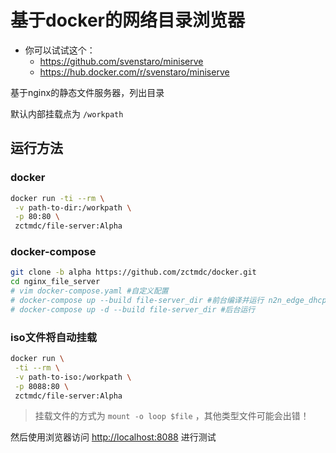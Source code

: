 # 基于docker的网络目录浏览器
- 你可以试试这个：
  -   https://github.com/svenstaro/miniserve 
  -   https://hub.docker.com/r/svenstaro/miniserve

基于nginx的静态文件服务器，列出目录

默认内部挂载点为 `/workpath`


## 运行方法

### docker

```bash
docker run -ti --rm \
 -v path-to-dir:/workpath \
 -p 80:80 \
 zctmdc/file-server:Alpha
```

### docker-compose

```bash
git clone -b alpha https://github.com/zctmdc/docker.git
cd nginx_file_server
# vim docker-compose.yaml #自定义配置
# docker-compose up --build file-server_dir #前台编译并运行 n2n_edge_dhcp
# docker-compose up -d --build file-server_dir #后台运行
```


### iso文件将自动挂载

```bash
docker run \
 -ti --rm \
 -v path-to-iso:/workpath \
 -p 8088:80 \
 zctmdc/file-server:Alpha
```

> 挂载文件的方式为 `mount -o loop $file` ，其他类型文件可能会出错！

然后使用浏览器访问 [http://localhost:8088](http://localhost:8088?_blank) 进行测试

